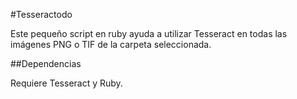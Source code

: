 #Tesseractodo

Este pequeño script en ruby ayuda a utilizar Tesseract en todas las imágenes PNG o TIF de la carpeta seleccionada.

##Dependencias

Requiere Tesseract y Ruby.